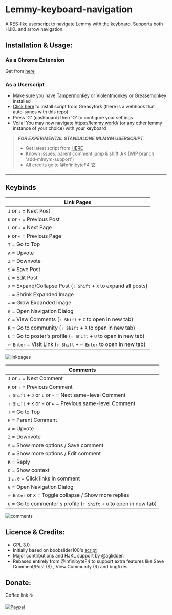 # Lemmy-keyboard-navigation
A RES-like userscript to navigate Lemmy with the keyboard. Supports both HJKL and arrow navigation.

## Installation & Usage:
### As a Chrome Extension
Get from [here](https://chrome.google.com/webstore/detail/lemmy-keyboard-navigator/lamoeoaekeeklbcekclbceaeafjkdhbi)

### As a Userscript
- Make sure you have [Tampermonkey](https://www.tampermonkey.net/) or [Violentmonkey](https://violentmonkey.github.io/) or [Greasemonkey](https://addons.mozilla.org/en-US/firefox/addon/greasemonkey/) installed 
- [Click here](https://greasyfork.org/en/scripts/470498-lemmy-keyboard-navigation) to install script from Greasyfork (there is a webhook that auto-syncs with this repo)
- Press 'G' (dashboard) then 'O' to configure your settings
- Voila! You may now navigate https://lemmy.world/ (or any other lemmy instance of your choice) with your keyboard

> ***FOR EXPERIMENTAL STANDALONE MLMYM USERSCRIPT***
> - Get latest script from [HERE](https://github.com/vmavromatis/Lemmy-keyboard-navigation/raw/add-mlmym-support/lemmy-keyboard-navigation.user.js)
> - Known issues: parent comment jump & shift J/K (WIP branch 'add-mlmym-support')
> - All credits go to @InfinibyteF4 🏆
************************************

## Keybinds

|                         Link Pages                                |
|----------------------------------------------------------------------|
| <kbd>J</kbd> or <kbd>↓</kbd> = Next Post                                |
| <kbd>K</kbd> or <kbd>↑</kbd> = Previous Post                        |
| <kbd>L</kbd> or <kbd>→</kbd> = Next Page                |
| <kbd>H</kbd> or <kbd>←</kbd> = Previous Page                |
| <kbd>T</kbd> = Go to Top                                              |
| <kbd>A</kbd> = Upvote                                                |
| <kbd>Z</kbd> = Downvote   |
| <kbd>S</kbd> = Save Post                                               |
| <kbd>E</kbd> = Edit Post                                               |
| <kbd>X</kbd> = Expand/Collapse Post (<kbd>⇧ Shift</kbd> + <kbd>X</kbd> to expand all posts)                                      |
| <kbd>-</kbd> = Shrink Expanded Image                                       |
| <kbd>=</kbd> = Grow Expanded Image                                       |
| <kbd>G</kbd> = Open Navigation Dialog                                       |
| <kbd>C</kbd> = View Comments (<kbd>⇧ Shift</kbd> + <kbd>C</kbd> to open in new tab)  |
| <kbd>R</kbd> = Go to community (<kbd>⇧ Shift</kbd> + <kbd>R</kbd> to open in new tab)                                                 |
| <kbd>U</kbd> = Go to poster's profile (<kbd>⇧ Shift</kbd> + <kbd>U</kbd> to open in new tab)                                                 |
| <kbd>⏎ Enter</kbd> = Visit Link (<kbd>⇧ Shift</kbd> + <kbd>⏎ Enter</kbd> to open in new tab)                                     |

![linkpages](https://github.com/InfinibyteF4/Lemmy-keyboard-navigation/assets/75824710/82cee5f2-3ae6-49e6-a3b3-0f4ce04a1400)



|                         Comments                                 |
|----------------------------------------------------------------------|
| <kbd>J</kbd> or <kbd>↓</kbd> = Next Comment                               |
| <kbd>K</kbd> or <kbd>↑</kbd> = Previous Comment                       |
| <kbd>⇧ Shift</kbd> + <kbd>J</kbd> or <kbd>L</kbd> or <kbd>→</kbd> = Next same-level Comment                |
| <kbd>⇧ Shift</kbd> + <kbd>K</kbd> or <kbd>H</kbd> or <kbd>←</kbd> = Previous same-level Comment                |
| <kbd>T</kbd> = Go to Top                                              |
| <kbd>P</kbd> = Parent Comment                                               |
| <kbd>A</kbd> = Upvote                                                |
| <kbd>Z</kbd> = Downvote                                              |
| <kbd>S</kbd> = Show more options / Save comment                                                |
| <kbd>E</kbd> = Show more options / Edit comment                                                |
| <kbd>R</kbd> = Reply                                                 |
| <kbd>Q</kbd> = Show context                                                |
| <kbd>1</kbd> ... <kbd>0</kbd> = Click links in comment                                                |
| <kbd>G</kbd> = Open Navigation Dialog                                       |
| <kbd>⏎ Enter</kbd> or <kbd>X</kbd> = Toggle collapse / Show more replies                                    |
| <kbd>U</kbd> = Go to commenter's profile (<kbd>⇧ Shift</kbd> + <kbd>U</kbd> to open in new tab)                                                 |

![comments](https://github.com/InfinibyteF4/Lemmy-keyboard-navigation/assets/75824710/4c448b29-13a2-4c11-b1b0-760f8c397245)



## Licence & Credits: 
- GPL 3.0
- Initially based on boobslider100's [script](https://lemmy.world/post/10035360)
- Major contributions and HJKL support by @aglidden
- Rebased entirely from @InfinibyteF4 to support extra features like Save Comment/Post (S) , View Community (R) and bugfixes

## Donate: 
Coffee link ☕

[![Paypal](https://www.paypalobjects.com/en_GB/i/btn/btn_donate_LG.gif)](https://www.paypal.com/cgi-bin/webscr?cmd=_donations&business=bill%2emavromatis%40gmail%2ecom&lc=GB&currency_code=GBP&bn=PP%2dDonationsBF%3abtn_donate_LG%2egif%3aNonHosted)
